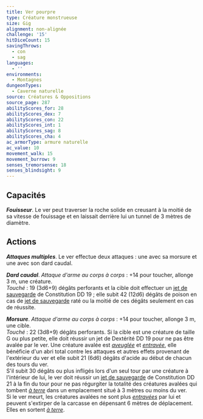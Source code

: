 ```yaml
---
title: Ver pourpre
type: Créature monstrueuse
size: Gig
alignment: non-alignée
challenge: '15'
hitDiceCount: 15
savingThrows:
  - con
  - sag
languages:
  - ''
environments:
  - Montagnes
dungeonTypes:
  - Caverne naturelle
source: Créatures & Oppositions
source_page: 287
abilityScores_for: 28
abilityScores_dex: 7
abilityScores_con: 22
abilityScores_int: 1
abilityScores_sag: 8
abilityScores_cha: 4
ac_armorType: armure naturelle
ac_value: 10
movement_walk: 15
movement_burrow: 9
senses_tremorsense: 18
senses_blindsight: 9
---
```

## Capacités
_**Fouisseur**_. Le ver peut traverser la roche solide en creusant à la moitié de sa vitesse de fouissage et en laissait derrière lui un tunnel de 3 mètres de diamètre.

## Actions
_**Attaques multiples**_. Le ver effectue deux attaques : une avec sa morsure et une avec son dard caudal.

_**Dard caudal**_. _Attaque d'arme au corps à corps_ : +14 pour toucher, allonge 3 m, une créature.  
_Touché_ : 19 (3d6+9) dégâts perforants et la cible doit effectuer un [jet de sauvegarde](/utiliser-les-caracteristiques/#jets-de-sauvegarde) de Constitution DD 19 ; elle subit 42 (12d6) dégâts de poison en cas de [jet de sauvegarde](/utiliser-les-caracteristiques/#jets-de-sauvegarde) raté ou la moitié de ces dégâts seulement en cas de réussite.

_**Morsure**_. _Attaque d'arme au corps à corps_ : +14 pour toucher, allonge 3 m, une cible.  
_Touché_ : 22 (3d8+9) dégâts perforants. Si la cible est une créature de taille G ou plus petite, elle doit réussir un jet de Dextérité DD 19 pour ne pas être avalée par le ver. Une créature avalée est [_aveuglée_](/gerer-la-sante-du-personnage/#aveugle) et [_entravée_](/gerer-la-sante-du-personnage/#entrave), elle bénéficie d'un abri total contre les attaques et autres effets provenant de l'extérieur du ver et elle subit 21 (6d6) dégâts d'acide au début de chacun des tours du ver.  
S'il subit 30 dégâts ou plus infligés lors d'un seul tour par une créature à l'intérieur de lui, le ver doit réussir un [jet de sauvegarde](/utiliser-les-caracteristiques/#jets-de-sauvegarde) de Constitution DD 21 à la fin du tour pour ne pas régurgiter la totalité des créatures avalées qui tombent [_à terre_](/gerer-la-sante-du-personnage/#a-terre) dans un emplacement situé à 3 mètres ou moins du ver.  
Si le ver meurt, les créatures avalées ne sont plus [_entravées_](/gerer-la-sante-du-personnage/#entrave) par lui et peuvent s'extirper de la carcasse en dépensant 6 mètres de déplacement. Elles en sortent [_à terre_](/gerer-la-sante-du-personnage/#a-terre).
